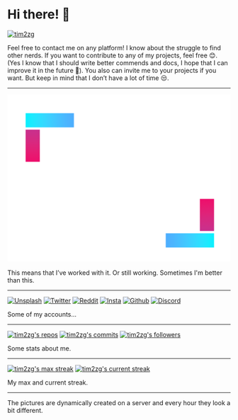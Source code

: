 # Hi there! 👋

[![tim2zg](https://img.tim2zg.me/main)](https://github.com/tim2zg)

Feel free to contact me on any platform! I know about the struggle to find other nerds. If you want to contribute to any of my projects, feel free 😊. (Yes I know that I should write better commends and docs, I hope that I can improve it in the future 🤔). You also can invite me to your projects if you want. But keep in mind that I don’t have a lot of time 😒.

---

[![tim2zg](https://github.com/tim2zg/tim2zg/raw/main/asdf.png)](https://github.com/tim2zg)

This means that I’ve worked with it. Or still working. Sometimes I'm better than this. 

---


[![Unsplash](https://img.tim2zg.me/unsplash)](https://unsplash.com/@tim2zg)
[![Twitter](https://img.tim2zg.me/twitter)](https://twitter.com/tim2zg)
[![Reddit](https://img.tim2zg.me/reddit)](https://www.reddit.com/user/tim2zg)
[![Insta](https://img.tim2zg.me/insta)](https://www.instagram.com/tim2zg/)
[![Github](https://img.tim2zg.me/github)](https://github.com/tim2zg)
[![Discord](https://img.tim2zg.me/discord)](https://discord.com/users/538619414858301443)

Some of my accounts...

---

[![tim2zg's repos](https://img.tim2zg.me/userrepos)](https://github.com/tim2zg)
[![tim2zg's commits](https://img.tim2zg.me/contributes)](https://github.com/tim2zg)
[![tim2zg's followers](https://img.tim2zg.me/followers)](https://github.com/tim2zg)

Some stats about me.

---


[![tim2zg's max streak](https://img.tim2zg.me/streak)](https://github.com/tim2zg)
[![tim2zg's current streak](https://img.tim2zg.me/streaklong)](https://github.com/tim2zg)

My max and current streak.

---

The pictures are dynamically created on a server and every hour they look a bit different.
